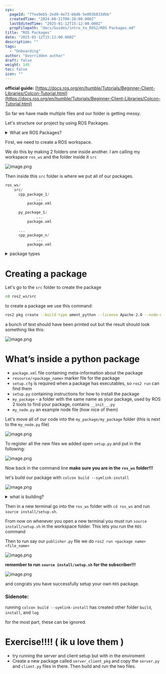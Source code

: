 ```yaml
---
sys:
  pageId: "7fea9eb5-2ed9-4e73-b6d6-5e093b833dbb"
  createdTime: "2024-08-21T00:28:00.000Z"
  lastEditedTime: "2025-01-12T15:12:00.000Z"
  propFilepath: "docs/Guides/intro_to_ROS2/ROS Packages.md"
title: "ROS Packages"
date: "2025-01-12T15:12:00.000Z"
description: ""
tags:
  - "Onboarding"
author: "Overridden author"
draft: false
weight: 145
toc: false
icon: ""
---
```


**official guide:** [https://docs.ros.org/en/humble/Tutorials/Beginner-Client-Libraries/Colcon-Tutorial.html](https://docs.ros.org/en/humble/Tutorials/Beginner-Client-Libraries/Colcon-Tutorial.html)

So far we have made multiple files and our folder is getting messy.

Let's structure our project by using ROS Packages.

<details>

<summary>What are ROS Packages?</summary>

ROS Packages are, as the name implies, packages of code that are highly sharable between ROS developers.

They consist of a folder, `package.xml` file, and source code

```python
      cpp_package_1/
		      ... imagine much code files here ..
          package.xml
```

</details>

First, we need to create a ROS workspace.

We do this by making 2 folders one inside another. I am calling my workspace `ros_ws` and the folder inside it `src`

![image.png](https://prod-files-secure.s3.us-west-2.amazonaws.com/d518164a-d88e-44d1-a4ee-3adb3bd8bce0/70706947-fd18-4537-a67b-e12946812d31/image.png?X-Amz-Algorithm=AWS4-HMAC-SHA256&X-Amz-Content-Sha256=UNSIGNED-PAYLOAD&X-Amz-Credential=ASIAZI2LB466SSVS6UHP%2F20250415%2Fus-west-2%2Fs3%2Faws4_request&X-Amz-Date=20250415T230815Z&X-Amz-Expires=3600&X-Amz-Security-Token=IQoJb3JpZ2luX2VjEKv%2F%2F%2F%2F%2F%2F%2F%2F%2F%2FwEaCXVzLXdlc3QtMiJIMEYCIQDD9e%2B9ljB6knZbesGVfxkMZlkQ2BaCq1Oxqb9E6fKz3QIhAMXQroPuqKzC3tA9lE5%2BxQAQyy%2F4UvnrjOvasHO0IsMsKv8DCDQQABoMNjM3NDIzMTgzODA1IgyetGbnQxv%2Fhg0bBHUq3APq2WpSMa2O9Gq4sL4bE6%2FytEyeaVogwQ6rTP310yZB%2FQkj7Cl7RUmL5VwmrtNGGDekTiYPhFcGeLJoxKdIKpiNF9XMJgaLbl1IjnrSm7y%2BzSKSIu385MmU9zssJaEuUw1v0ypg22oM4xP09ngR3CqZU2Uct%2F5zf40%2BpJ5cARFTus4T%2F%2Bp4APw10uwl6aM%2F%2FbIZZP6NsFuG4Anri%2FsT%2FxzH8WEee%2FRoJrtttmlm%2BBtiBCvsnqllCcO2il8CIwwP3Bm2%2FeQJw04Af2KD%2B6ylWzoDJmJCsHHrXuM%2BwVynd3O2t%2FG9s7z8sR7zhwhlRrdYHnFSMs%2BULxqxYe8MPkwFADwa%2FpYUvsC5To99bqllCAci2FuXJQ1GJItCRJb6dZBLDHv1G%2B2Q4NohQpwFhGy40z99V3oBHqEIopKJxQwmNhFc%2B%2FyPLIenAnWyEP36a%2Ft0T2DLERGlLwZehxl37gM%2FykRfbGVTJXniCXkr%2Bv8gV8X01OwRX%2B8k0Hgkvg6bOJViSU8KMvdYUhhse5ts4c8c5CBzgnHJ9LKAsD5Sy1ucB%2FNYR9CrzAhHAuJ30ESGVIrRKJRFRyqXI9LykBSlgFAiBtGXrrqpRB6AbrNSYSnQX3dRf%2BMN4rEYc8dnwyLBxDDx1vq%2FBjqkAaCN%2Bs1Qnqa0DDSIGrMlX6iLbYJIcmxbRUzeV7MxnnCo3hkukIVMO6QBNPD%2BGa6iHawnhCvKYn7B9kXYOCfHgS23QqYY%2F8oDi%2FQ%2FEooJ%2Bz73LcOcvFvL%2Ba1XmO0UK2lcw865a7Nlhf2mWc%2BgsK8FVWM8rEWC2YKyIfOtRHbYVbdXpo%2Bw2y%2BNT57lX458YqRTxCERPr0%2F4wjdfgcOTpW%2Bmy4LzlHo&X-Amz-Signature=32ce84a140c5ed422732c118937fec6b8f19f03b3a5ea57d2d7f487f8cbf77e1&X-Amz-SignedHeaders=host&x-id=GetObject)

Then inside this `src` folder is where we put all of our packages.

```python
ros_ws/
    src/
      cpp_package_1/
		      ...
          package.xml

      py_package_1/
		      ...
          package.xml

      ...
      cpp_package_n/
		      ...
          package.xml

```

<details>

<summary>package types</summary>

packages can be either `C++` or python.

the intern file structure is different for each but for this guide we will stick to creating python packages

</details>

# Creating a package

Let's go to the `src` folder to create the package

```bash
cd ros2_ws/src
```

to create a package we use this command:

```bash
ros2 pkg create --build-type ament_python --license Apache-2.0 --node-name my_node my_package
```

a bunch of text should have been printed out but the result should look something like this:

![image.png](https://prod-files-secure.s3.us-west-2.amazonaws.com/d518164a-d88e-44d1-a4ee-3adb3bd8bce0/e6cf1e3f-8512-4a3e-b131-079f800bf3e8/image.png?X-Amz-Algorithm=AWS4-HMAC-SHA256&X-Amz-Content-Sha256=UNSIGNED-PAYLOAD&X-Amz-Credential=ASIAZI2LB466SSVS6UHP%2F20250415%2Fus-west-2%2Fs3%2Faws4_request&X-Amz-Date=20250415T230815Z&X-Amz-Expires=3600&X-Amz-Security-Token=IQoJb3JpZ2luX2VjEKv%2F%2F%2F%2F%2F%2F%2F%2F%2F%2FwEaCXVzLXdlc3QtMiJIMEYCIQDD9e%2B9ljB6knZbesGVfxkMZlkQ2BaCq1Oxqb9E6fKz3QIhAMXQroPuqKzC3tA9lE5%2BxQAQyy%2F4UvnrjOvasHO0IsMsKv8DCDQQABoMNjM3NDIzMTgzODA1IgyetGbnQxv%2Fhg0bBHUq3APq2WpSMa2O9Gq4sL4bE6%2FytEyeaVogwQ6rTP310yZB%2FQkj7Cl7RUmL5VwmrtNGGDekTiYPhFcGeLJoxKdIKpiNF9XMJgaLbl1IjnrSm7y%2BzSKSIu385MmU9zssJaEuUw1v0ypg22oM4xP09ngR3CqZU2Uct%2F5zf40%2BpJ5cARFTus4T%2F%2Bp4APw10uwl6aM%2F%2FbIZZP6NsFuG4Anri%2FsT%2FxzH8WEee%2FRoJrtttmlm%2BBtiBCvsnqllCcO2il8CIwwP3Bm2%2FeQJw04Af2KD%2B6ylWzoDJmJCsHHrXuM%2BwVynd3O2t%2FG9s7z8sR7zhwhlRrdYHnFSMs%2BULxqxYe8MPkwFADwa%2FpYUvsC5To99bqllCAci2FuXJQ1GJItCRJb6dZBLDHv1G%2B2Q4NohQpwFhGy40z99V3oBHqEIopKJxQwmNhFc%2B%2FyPLIenAnWyEP36a%2Ft0T2DLERGlLwZehxl37gM%2FykRfbGVTJXniCXkr%2Bv8gV8X01OwRX%2B8k0Hgkvg6bOJViSU8KMvdYUhhse5ts4c8c5CBzgnHJ9LKAsD5Sy1ucB%2FNYR9CrzAhHAuJ30ESGVIrRKJRFRyqXI9LykBSlgFAiBtGXrrqpRB6AbrNSYSnQX3dRf%2BMN4rEYc8dnwyLBxDDx1vq%2FBjqkAaCN%2Bs1Qnqa0DDSIGrMlX6iLbYJIcmxbRUzeV7MxnnCo3hkukIVMO6QBNPD%2BGa6iHawnhCvKYn7B9kXYOCfHgS23QqYY%2F8oDi%2FQ%2FEooJ%2Bz73LcOcvFvL%2Ba1XmO0UK2lcw865a7Nlhf2mWc%2BgsK8FVWM8rEWC2YKyIfOtRHbYVbdXpo%2Bw2y%2BNT57lX458YqRTxCERPr0%2F4wjdfgcOTpW%2Bmy4LzlHo&X-Amz-Signature=bcdaeaf7e3e3c7a24d978337fbf270cc378394c46eccd3694cacc11bbf08c78c&X-Amz-SignedHeaders=host&x-id=GetObject)

# What’s inside a python package

- `package.xml` file containing meta-information about the package
- `resource/<package_name>` marker file for the package
- `setup.cfg` is required when a package has executables, so `ros2 run` can find them
- `setup.py` containing instructions for how to install the package
- `my_package` - a folder with the same name as your package, used by ROS 2 tools to find your package, contains `__init__.py`
- `my_node.py` an example node file (how nice of them)

Let's move all of our code into the `my_package/my_package` folder (this is next to the `my_node.py` file)

![image.png](https://prod-files-secure.s3.us-west-2.amazonaws.com/d518164a-d88e-44d1-a4ee-3adb3bd8bce0/9ce58f11-0da9-4d3e-b86d-506a9685d378/image.png?X-Amz-Algorithm=AWS4-HMAC-SHA256&X-Amz-Content-Sha256=UNSIGNED-PAYLOAD&X-Amz-Credential=ASIAZI2LB466SSVS6UHP%2F20250415%2Fus-west-2%2Fs3%2Faws4_request&X-Amz-Date=20250415T230815Z&X-Amz-Expires=3600&X-Amz-Security-Token=IQoJb3JpZ2luX2VjEKv%2F%2F%2F%2F%2F%2F%2F%2F%2F%2FwEaCXVzLXdlc3QtMiJIMEYCIQDD9e%2B9ljB6knZbesGVfxkMZlkQ2BaCq1Oxqb9E6fKz3QIhAMXQroPuqKzC3tA9lE5%2BxQAQyy%2F4UvnrjOvasHO0IsMsKv8DCDQQABoMNjM3NDIzMTgzODA1IgyetGbnQxv%2Fhg0bBHUq3APq2WpSMa2O9Gq4sL4bE6%2FytEyeaVogwQ6rTP310yZB%2FQkj7Cl7RUmL5VwmrtNGGDekTiYPhFcGeLJoxKdIKpiNF9XMJgaLbl1IjnrSm7y%2BzSKSIu385MmU9zssJaEuUw1v0ypg22oM4xP09ngR3CqZU2Uct%2F5zf40%2BpJ5cARFTus4T%2F%2Bp4APw10uwl6aM%2F%2FbIZZP6NsFuG4Anri%2FsT%2FxzH8WEee%2FRoJrtttmlm%2BBtiBCvsnqllCcO2il8CIwwP3Bm2%2FeQJw04Af2KD%2B6ylWzoDJmJCsHHrXuM%2BwVynd3O2t%2FG9s7z8sR7zhwhlRrdYHnFSMs%2BULxqxYe8MPkwFADwa%2FpYUvsC5To99bqllCAci2FuXJQ1GJItCRJb6dZBLDHv1G%2B2Q4NohQpwFhGy40z99V3oBHqEIopKJxQwmNhFc%2B%2FyPLIenAnWyEP36a%2Ft0T2DLERGlLwZehxl37gM%2FykRfbGVTJXniCXkr%2Bv8gV8X01OwRX%2B8k0Hgkvg6bOJViSU8KMvdYUhhse5ts4c8c5CBzgnHJ9LKAsD5Sy1ucB%2FNYR9CrzAhHAuJ30ESGVIrRKJRFRyqXI9LykBSlgFAiBtGXrrqpRB6AbrNSYSnQX3dRf%2BMN4rEYc8dnwyLBxDDx1vq%2FBjqkAaCN%2Bs1Qnqa0DDSIGrMlX6iLbYJIcmxbRUzeV7MxnnCo3hkukIVMO6QBNPD%2BGa6iHawnhCvKYn7B9kXYOCfHgS23QqYY%2F8oDi%2FQ%2FEooJ%2Bz73LcOcvFvL%2Ba1XmO0UK2lcw865a7Nlhf2mWc%2BgsK8FVWM8rEWC2YKyIfOtRHbYVbdXpo%2Bw2y%2BNT57lX458YqRTxCERPr0%2F4wjdfgcOTpW%2Bmy4LzlHo&X-Amz-Signature=a46f24c65d170b18fb146c42c40e7667ded9e784835174cfe56312210ce117af&X-Amz-SignedHeaders=host&x-id=GetObject)

To register all the new files we added open `setup.py` and put in the following:

![image.png](https://prod-files-secure.s3.us-west-2.amazonaws.com/d518164a-d88e-44d1-a4ee-3adb3bd8bce0/1cd7c262-4cae-4496-9d75-c178537d24a2/image.png?X-Amz-Algorithm=AWS4-HMAC-SHA256&X-Amz-Content-Sha256=UNSIGNED-PAYLOAD&X-Amz-Credential=ASIAZI2LB466SSVS6UHP%2F20250415%2Fus-west-2%2Fs3%2Faws4_request&X-Amz-Date=20250415T230815Z&X-Amz-Expires=3600&X-Amz-Security-Token=IQoJb3JpZ2luX2VjEKv%2F%2F%2F%2F%2F%2F%2F%2F%2F%2FwEaCXVzLXdlc3QtMiJIMEYCIQDD9e%2B9ljB6knZbesGVfxkMZlkQ2BaCq1Oxqb9E6fKz3QIhAMXQroPuqKzC3tA9lE5%2BxQAQyy%2F4UvnrjOvasHO0IsMsKv8DCDQQABoMNjM3NDIzMTgzODA1IgyetGbnQxv%2Fhg0bBHUq3APq2WpSMa2O9Gq4sL4bE6%2FytEyeaVogwQ6rTP310yZB%2FQkj7Cl7RUmL5VwmrtNGGDekTiYPhFcGeLJoxKdIKpiNF9XMJgaLbl1IjnrSm7y%2BzSKSIu385MmU9zssJaEuUw1v0ypg22oM4xP09ngR3CqZU2Uct%2F5zf40%2BpJ5cARFTus4T%2F%2Bp4APw10uwl6aM%2F%2FbIZZP6NsFuG4Anri%2FsT%2FxzH8WEee%2FRoJrtttmlm%2BBtiBCvsnqllCcO2il8CIwwP3Bm2%2FeQJw04Af2KD%2B6ylWzoDJmJCsHHrXuM%2BwVynd3O2t%2FG9s7z8sR7zhwhlRrdYHnFSMs%2BULxqxYe8MPkwFADwa%2FpYUvsC5To99bqllCAci2FuXJQ1GJItCRJb6dZBLDHv1G%2B2Q4NohQpwFhGy40z99V3oBHqEIopKJxQwmNhFc%2B%2FyPLIenAnWyEP36a%2Ft0T2DLERGlLwZehxl37gM%2FykRfbGVTJXniCXkr%2Bv8gV8X01OwRX%2B8k0Hgkvg6bOJViSU8KMvdYUhhse5ts4c8c5CBzgnHJ9LKAsD5Sy1ucB%2FNYR9CrzAhHAuJ30ESGVIrRKJRFRyqXI9LykBSlgFAiBtGXrrqpRB6AbrNSYSnQX3dRf%2BMN4rEYc8dnwyLBxDDx1vq%2FBjqkAaCN%2Bs1Qnqa0DDSIGrMlX6iLbYJIcmxbRUzeV7MxnnCo3hkukIVMO6QBNPD%2BGa6iHawnhCvKYn7B9kXYOCfHgS23QqYY%2F8oDi%2FQ%2FEooJ%2Bz73LcOcvFvL%2Ba1XmO0UK2lcw865a7Nlhf2mWc%2BgsK8FVWM8rEWC2YKyIfOtRHbYVbdXpo%2Bw2y%2BNT57lX458YqRTxCERPr0%2F4wjdfgcOTpW%2Bmy4LzlHo&X-Amz-Signature=7ac10173194df48f37c69b1391536f9f5460418c705e05c3ac48b2d444863221&X-Amz-SignedHeaders=host&x-id=GetObject)

Now back in the command line **make sure you are in the** **`ros_ws`** **folder!!!**

let's build our package with `colcon build --symlink-install`

![image.png](https://prod-files-secure.s3.us-west-2.amazonaws.com/d518164a-d88e-44d1-a4ee-3adb3bd8bce0/2f2a0d27-b173-48fd-b189-5f5c0ce65619/image.png?X-Amz-Algorithm=AWS4-HMAC-SHA256&X-Amz-Content-Sha256=UNSIGNED-PAYLOAD&X-Amz-Credential=ASIAZI2LB466SSVS6UHP%2F20250415%2Fus-west-2%2Fs3%2Faws4_request&X-Amz-Date=20250415T230815Z&X-Amz-Expires=3600&X-Amz-Security-Token=IQoJb3JpZ2luX2VjEKv%2F%2F%2F%2F%2F%2F%2F%2F%2F%2FwEaCXVzLXdlc3QtMiJIMEYCIQDD9e%2B9ljB6knZbesGVfxkMZlkQ2BaCq1Oxqb9E6fKz3QIhAMXQroPuqKzC3tA9lE5%2BxQAQyy%2F4UvnrjOvasHO0IsMsKv8DCDQQABoMNjM3NDIzMTgzODA1IgyetGbnQxv%2Fhg0bBHUq3APq2WpSMa2O9Gq4sL4bE6%2FytEyeaVogwQ6rTP310yZB%2FQkj7Cl7RUmL5VwmrtNGGDekTiYPhFcGeLJoxKdIKpiNF9XMJgaLbl1IjnrSm7y%2BzSKSIu385MmU9zssJaEuUw1v0ypg22oM4xP09ngR3CqZU2Uct%2F5zf40%2BpJ5cARFTus4T%2F%2Bp4APw10uwl6aM%2F%2FbIZZP6NsFuG4Anri%2FsT%2FxzH8WEee%2FRoJrtttmlm%2BBtiBCvsnqllCcO2il8CIwwP3Bm2%2FeQJw04Af2KD%2B6ylWzoDJmJCsHHrXuM%2BwVynd3O2t%2FG9s7z8sR7zhwhlRrdYHnFSMs%2BULxqxYe8MPkwFADwa%2FpYUvsC5To99bqllCAci2FuXJQ1GJItCRJb6dZBLDHv1G%2B2Q4NohQpwFhGy40z99V3oBHqEIopKJxQwmNhFc%2B%2FyPLIenAnWyEP36a%2Ft0T2DLERGlLwZehxl37gM%2FykRfbGVTJXniCXkr%2Bv8gV8X01OwRX%2B8k0Hgkvg6bOJViSU8KMvdYUhhse5ts4c8c5CBzgnHJ9LKAsD5Sy1ucB%2FNYR9CrzAhHAuJ30ESGVIrRKJRFRyqXI9LykBSlgFAiBtGXrrqpRB6AbrNSYSnQX3dRf%2BMN4rEYc8dnwyLBxDDx1vq%2FBjqkAaCN%2Bs1Qnqa0DDSIGrMlX6iLbYJIcmxbRUzeV7MxnnCo3hkukIVMO6QBNPD%2BGa6iHawnhCvKYn7B9kXYOCfHgS23QqYY%2F8oDi%2FQ%2FEooJ%2Bz73LcOcvFvL%2Ba1XmO0UK2lcw865a7Nlhf2mWc%2BgsK8FVWM8rEWC2YKyIfOtRHbYVbdXpo%2Bw2y%2BNT57lX458YqRTxCERPr0%2F4wjdfgcOTpW%2Bmy4LzlHo&X-Amz-Signature=77da6aee9bf117f0080ae27b849c1518f5bb080cd56dc06d0c5102d3ee71e2b2&X-Amz-SignedHeaders=host&x-id=GetObject)

<details>

<summary>what is building?</summary>

if you are a CS major at Rose-Hulman you will learn the answer to this in CSSE132

but TLDR; is it combines all the code files into one program that can be run easily 

</details>

Then in a new terminal go into the `ros_ws` folder with `cd ros_ws` and run `source install/setup.sh`. 

From now on whenever you open a new terminal you must run `source install/setup.sh` in the workspace folder. This lets you run the `ROS` command

Then to run say our `publisher.py` file we do `ros2 run <package name> <file_name>`

![image.png](https://prod-files-secure.s3.us-west-2.amazonaws.com/d518164a-d88e-44d1-a4ee-3adb3bd8bce0/4f4b1219-3a44-4632-aa0a-ce3471699f59/image.png?X-Amz-Algorithm=AWS4-HMAC-SHA256&X-Amz-Content-Sha256=UNSIGNED-PAYLOAD&X-Amz-Credential=ASIAZI2LB466SSVS6UHP%2F20250415%2Fus-west-2%2Fs3%2Faws4_request&X-Amz-Date=20250415T230815Z&X-Amz-Expires=3600&X-Amz-Security-Token=IQoJb3JpZ2luX2VjEKv%2F%2F%2F%2F%2F%2F%2F%2F%2F%2FwEaCXVzLXdlc3QtMiJIMEYCIQDD9e%2B9ljB6knZbesGVfxkMZlkQ2BaCq1Oxqb9E6fKz3QIhAMXQroPuqKzC3tA9lE5%2BxQAQyy%2F4UvnrjOvasHO0IsMsKv8DCDQQABoMNjM3NDIzMTgzODA1IgyetGbnQxv%2Fhg0bBHUq3APq2WpSMa2O9Gq4sL4bE6%2FytEyeaVogwQ6rTP310yZB%2FQkj7Cl7RUmL5VwmrtNGGDekTiYPhFcGeLJoxKdIKpiNF9XMJgaLbl1IjnrSm7y%2BzSKSIu385MmU9zssJaEuUw1v0ypg22oM4xP09ngR3CqZU2Uct%2F5zf40%2BpJ5cARFTus4T%2F%2Bp4APw10uwl6aM%2F%2FbIZZP6NsFuG4Anri%2FsT%2FxzH8WEee%2FRoJrtttmlm%2BBtiBCvsnqllCcO2il8CIwwP3Bm2%2FeQJw04Af2KD%2B6ylWzoDJmJCsHHrXuM%2BwVynd3O2t%2FG9s7z8sR7zhwhlRrdYHnFSMs%2BULxqxYe8MPkwFADwa%2FpYUvsC5To99bqllCAci2FuXJQ1GJItCRJb6dZBLDHv1G%2B2Q4NohQpwFhGy40z99V3oBHqEIopKJxQwmNhFc%2B%2FyPLIenAnWyEP36a%2Ft0T2DLERGlLwZehxl37gM%2FykRfbGVTJXniCXkr%2Bv8gV8X01OwRX%2B8k0Hgkvg6bOJViSU8KMvdYUhhse5ts4c8c5CBzgnHJ9LKAsD5Sy1ucB%2FNYR9CrzAhHAuJ30ESGVIrRKJRFRyqXI9LykBSlgFAiBtGXrrqpRB6AbrNSYSnQX3dRf%2BMN4rEYc8dnwyLBxDDx1vq%2FBjqkAaCN%2Bs1Qnqa0DDSIGrMlX6iLbYJIcmxbRUzeV7MxnnCo3hkukIVMO6QBNPD%2BGa6iHawnhCvKYn7B9kXYOCfHgS23QqYY%2F8oDi%2FQ%2FEooJ%2Bz73LcOcvFvL%2Ba1XmO0UK2lcw865a7Nlhf2mWc%2BgsK8FVWM8rEWC2YKyIfOtRHbYVbdXpo%2Bw2y%2BNT57lX458YqRTxCERPr0%2F4wjdfgcOTpW%2Bmy4LzlHo&X-Amz-Signature=58e56692706f769c285c5f8d0c05a3afca86943c74a23796a7667cb1c0e720c4&X-Amz-SignedHeaders=host&x-id=GetObject)

**remember to run** **`source install/setup.sh`** **for the subscriber!!!**

![image.png](https://prod-files-secure.s3.us-west-2.amazonaws.com/d518164a-d88e-44d1-a4ee-3adb3bd8bce0/02121119-dad4-49ec-8356-c956108b4243/image.png?X-Amz-Algorithm=AWS4-HMAC-SHA256&X-Amz-Content-Sha256=UNSIGNED-PAYLOAD&X-Amz-Credential=ASIAZI2LB466SSVS6UHP%2F20250415%2Fus-west-2%2Fs3%2Faws4_request&X-Amz-Date=20250415T230815Z&X-Amz-Expires=3600&X-Amz-Security-Token=IQoJb3JpZ2luX2VjEKv%2F%2F%2F%2F%2F%2F%2F%2F%2F%2FwEaCXVzLXdlc3QtMiJIMEYCIQDD9e%2B9ljB6knZbesGVfxkMZlkQ2BaCq1Oxqb9E6fKz3QIhAMXQroPuqKzC3tA9lE5%2BxQAQyy%2F4UvnrjOvasHO0IsMsKv8DCDQQABoMNjM3NDIzMTgzODA1IgyetGbnQxv%2Fhg0bBHUq3APq2WpSMa2O9Gq4sL4bE6%2FytEyeaVogwQ6rTP310yZB%2FQkj7Cl7RUmL5VwmrtNGGDekTiYPhFcGeLJoxKdIKpiNF9XMJgaLbl1IjnrSm7y%2BzSKSIu385MmU9zssJaEuUw1v0ypg22oM4xP09ngR3CqZU2Uct%2F5zf40%2BpJ5cARFTus4T%2F%2Bp4APw10uwl6aM%2F%2FbIZZP6NsFuG4Anri%2FsT%2FxzH8WEee%2FRoJrtttmlm%2BBtiBCvsnqllCcO2il8CIwwP3Bm2%2FeQJw04Af2KD%2B6ylWzoDJmJCsHHrXuM%2BwVynd3O2t%2FG9s7z8sR7zhwhlRrdYHnFSMs%2BULxqxYe8MPkwFADwa%2FpYUvsC5To99bqllCAci2FuXJQ1GJItCRJb6dZBLDHv1G%2B2Q4NohQpwFhGy40z99V3oBHqEIopKJxQwmNhFc%2B%2FyPLIenAnWyEP36a%2Ft0T2DLERGlLwZehxl37gM%2FykRfbGVTJXniCXkr%2Bv8gV8X01OwRX%2B8k0Hgkvg6bOJViSU8KMvdYUhhse5ts4c8c5CBzgnHJ9LKAsD5Sy1ucB%2FNYR9CrzAhHAuJ30ESGVIrRKJRFRyqXI9LykBSlgFAiBtGXrrqpRB6AbrNSYSnQX3dRf%2BMN4rEYc8dnwyLBxDDx1vq%2FBjqkAaCN%2Bs1Qnqa0DDSIGrMlX6iLbYJIcmxbRUzeV7MxnnCo3hkukIVMO6QBNPD%2BGa6iHawnhCvKYn7B9kXYOCfHgS23QqYY%2F8oDi%2FQ%2FEooJ%2Bz73LcOcvFvL%2Ba1XmO0UK2lcw865a7Nlhf2mWc%2BgsK8FVWM8rEWC2YKyIfOtRHbYVbdXpo%2Bw2y%2BNT57lX458YqRTxCERPr0%2F4wjdfgcOTpW%2Bmy4LzlHo&X-Amz-Signature=31456f6af949881c762e4835215fd075072f49bb83122e25f173e579d8257e00&X-Amz-SignedHeaders=host&x-id=GetObject)

and congrats you have successfully setup your own `ROS` package.

### Sidenote:

running `colcon build --symlink-install` has created other folder `build`, `install`, and `log`

for the most part, these can be ignored.

# Exercise!!!! ( ik u love them )

- try running the server and client setup but with in the enviroment
- Create a new package called `server_client_pkg` and copy the `server.py` and `client.py` files in there. Then build and run the two files.
